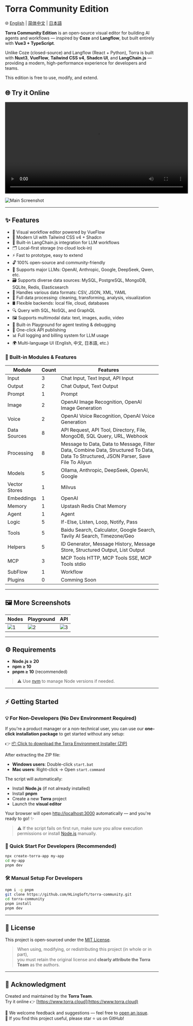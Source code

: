 # Torra Community Edition

🌐 [English](./README.md) | [简体中文](./README.zh-CN.md) | [日本語](./README.ja.md)

**Torra Community Edition** is an open-source visual editor for building AI agents and workflows — inspired by **Coze** and **Langflow**, but built entirely with **Vue3 + TypeScript**.

Unlike Coze (closed-source) and Langflow (React + Python), Torra is built with **Nuxt3**, **VueFlow**, **Tailwind CSS v4**, **Shadcn UI**, and **LangChain.js** — providing a modern, high-performance experience for developers and teams.

This edition is free to use, modify, and extend.  
 
##  🌐 Try it Online
<video src="https://file.web.hlingsoft.com/70ccmgMsHhoo8TnCFBqRWhBiMXudgrem/%E9%A3%9E%E4%B9%A620250627-212754.mp4" controls width="600"></video>

![Main Screenshot](https://file.web.hlingsoft.com/SN1tGlRFSFsCB2B4in87AeKxt6nGFRrY/torra_screenshot.png)



---

## ✨ Features

- 🚀 Visual workflow editor powered by VueFlow
- 🎨 Modern UI with Tailwind CSS v4 + Shadcn
- 🤖 Built-in LangChain.js integration for LLM workflows
- 🗂 Local-first storage (no cloud lock-in)
- ⚡ Fast to prototype, easy to extend
- 🔓 100% open-source and community-friendly
- 🧠 Supports major LLMs: OpenAI, Anthropic, Google, DeepSeek, Qwen, etc.
- 🗃 Supports diverse data sources: MySQL, PostgreSQL, MongoDB, SQLite, Redis, Elasticsearch
- 📄 Handles various data formats: CSV, JSON, XML, YAML
- 🔧 Full data processing: cleaning, transforming, analysis, visualization
- 🛢 Flexible backends: local file, cloud, databases
- 🔍 Query with SQL, NoSQL, and GraphQL
- 🖼 Supports multimodal data: text, images, audio, video
- 🧪 Built-in Playground for agent testing & debugging
- 🚀 One-click API publishing
- 📊 Full logging and billing system for LLM usage
- 🌍 Multi-language UI (English, 中文, 日本語, etc.)

### 🧩 Built-in Modules & Features

| Module        | Count | Features                                                                 |
|---------------|-------|--------------------------------------------------------------------------|
| Input         | 3     | Chat Input, Text Input, API Input                                       |
| Output        | 2     | Chat Output, Text Output                                                |
| Prompt        | 1     | Prompt                                                                   |
| Image         | 2     | OpenAI Image Recognition, OpenAI Image Generation                       |
| Voice         | 2     | OpenAI Voice Recognition, OpenAI Voice Generation                       |
| Data Sources  | 8     | API Request, API Tool, Directory, File, MongoDB, SQL Query, URL, Webhook |
| Processing    | 8     | Message to Data, Data to Message, Filter Data, Combine Data, Structured To Data, Data To Structured, JSON Parser, Save File To Aliyun |
| Models        | 5     | Ollama, Anthropic, DeepSeek, OpenAI, Google                             |
| Vector Stores | 1     | Milvus                                                                   |
| Embeddings    | 1     | OpenAI                                                                   |
| Memory        | 1     | Upstash Redis Chat Memory                                               |
| Agent         | 1     | Agent                                                                    |
| Logic         | 5     | If-Else, Listen, Loop, Notify, Pass                                     |
| Tools         | 5     | Baidu Search, Calculator, Google Search, Tavily AI Search, Timezone/Geo |
| Helpers       | 5     | ID Generator, Message History, Message Store, Structured Output, List Output |
| MCP           | 3     | MCP Tools HTTP, MCP Tools SSE, MCP Tools stdio                          |
| SubFlow       | 1     | Workflow                                                                 |
| Plugins       | 0     | Comming Soon                                                                        |

---

## 🖼 More Screenshots

| Nodes | Playground | API |
|--------------|--------------|--------------|
| ![1](https://file.web.hlingsoft.com/0A0hfGrrTIPm9scihpEaarogPnMAWhbO/%E6%88%AA%E5%B1%8F2025-06-26%2011.18.59.png) | ![2](https://file.web.hlingsoft.com/DPBatHp8K42r6qc0hWHW5if7FfmEtpHg/%E6%88%AA%E5%B1%8F2025-06-26%2011.16.08.png) | ![3](https://file.web.hlingsoft.com/zIHhaij2H6tBbym8eap1aqar2svuQ0q7/%E6%88%AA%E5%B1%8F2025-06-26%2011.24.37.png) |

---
 

## ⚙️ Requirements

- **Node.js ≥ 20**
- **npm ≥ 10**
- **pnpm ≥ 10** (recommended)

> ⚠️ Use [nvm](https://github.com/nvm-sh/nvm) to manage Node versions if needed.

---

## ⚡ Getting Started


### 💡 For Non-Developers (No Dev Environment Required)

If you're a product manager or a non-technical user, you can use our **one-click installation package** to get started without any setup:

👉 [📦 Click to download the Torra Environment Installer (ZIP)](https://file.web.hlingsoft.com/maO3Mw0xynoVsmeBnRXqOzLBP1kmhDsA/torra-starter.zip)

After extracting the ZIP file:

- **Windows users**: Double-click `start.bat`
- **Mac users**: Right-click → Open `start.command`

The script will automatically:

- Install **Node.js** (if not already installed)
- Install **pnpm**
- Create a new **Torra** project
- Launch the **visual editor**

Your browser will open [http://localhost:3000](http://localhost:3000) automatically — and you're ready to go! ✨

> ⚠️ If the script fails on first run, make sure you allow execution permissions or install [Node.js](https://nodejs.org) manually.


### 🏁 Quick Start For Developers (Recommended)

```bash
npx create-torra-app my-app
cd my-app
pnpm dev
```

### 🛠 Manual Setup For Developers

```bash
npm i -g pnpm
git clone https://github.com/HLingSoft/torra-community.git
cd torra-community
pnpm install
pnpm dev
```

---

## 📄 License

This project is open-sourced under the [MIT License](./LICENSE).

> When using, modifying, or redistributing this project (in whole or in part),  
> you must retain the original license and **clearly attribute the Torra Team** as the authors.

---

## 🙌 Acknowledgment

Created and maintained by the **Torra Team**.  
Try it online 👉 [https://www.torra.cloud](https://www.torra.cloud)

💬 We welcome feedback and suggestions — feel free to [open an issue](https://github.com/HLingSoft/torra-community/issues).  
💖 If you find this project useful, please star ⭐ us on GitHub!
